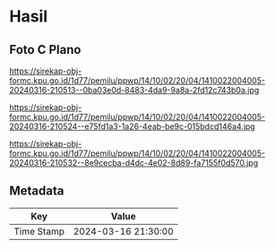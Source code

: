# Hasil

## Foto C Plano

https://sirekap-obj-formc.kpu.go.id/1d77/pemilu/ppwp/14/10/02/20/04/1410022004005-20240316-210513--0ba03e0d-8483-4da9-9a8a-2fd12c743b0a.jpg

https://sirekap-obj-formc.kpu.go.id/1d77/pemilu/ppwp/14/10/02/20/04/1410022004005-20240316-210524--e75fd1a3-1a26-4eab-be9c-015bdcd146a4.jpg

https://sirekap-obj-formc.kpu.go.id/1d77/pemilu/ppwp/14/10/02/20/04/1410022004005-20240316-210532--8e9cecba-d4dc-4e02-8d89-fa7155f0d570.jpg


## Metadata

| Key        | Value               |
| ---------- | ------------------- |
| Time Stamp | 2024-03-16 21:30:00 |



